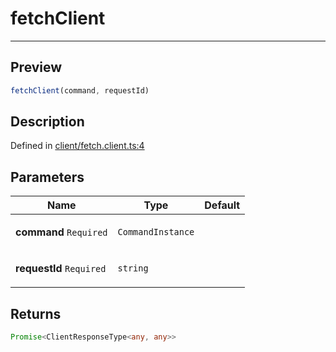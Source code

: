 

# fetchClient

<div class="api-docs__separator" data-reactroot="">

---

</div><div class="api-docs__section">

## Preview

</div><div class="api-docs__preview fn">

```ts
fetchClient(command, requestId)
```

</div><div class="api-docs__section">

## Description

</div><div class="api-docs__description"><span class="api-docs__do-not-parse">



</span></div><p class="api-docs__definition">

Defined in [client/fetch.client.ts:4](https://github.com/BetterTyped/hyper-fetch/blob/d6c03b85/packages/core/src/client/fetch.client.ts#L4)

</p><div class="api-docs__section">

## Parameters

</div><div class="api-docs__parameters"><table><thead><tr><th>Name</th><th>Type</th><th>Default</th></tr></thead><tbody><tr param-data="command"><td class="api-docs__param-name required">

**command** `Required`

</td><td class="api-docs__param-type">

`CommandInstance`

</td><td class="api-docs__param-default">



</td></tr><tr param-data="requestId"><td class="api-docs__param-name required">

**requestId** `Required`

</td><td class="api-docs__param-type">

`string`

</td><td class="api-docs__param-default">



</td></tr></tbody></table></div><div class="api-docs__section">

## Returns

</div><div class="api-docs__returns">

```ts
Promise<ClientResponseType<any, any>>
```

</div>